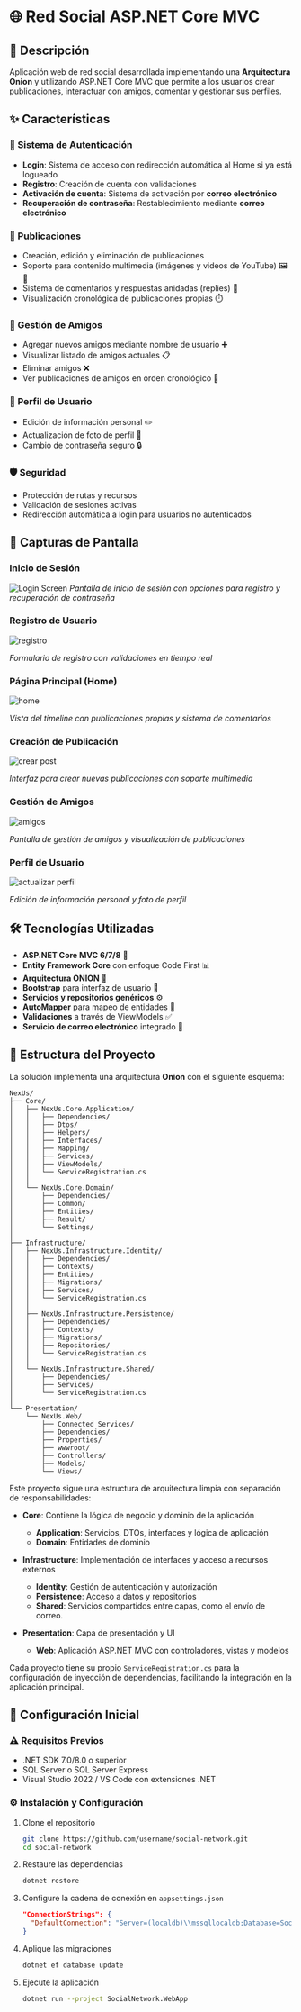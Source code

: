 # 🌐 Red Social ASP.NET Core MVC

## 📝 Descripción
Aplicación web de red social desarrollada implementando una **Arquitectura Onion** y utilizando ASP.NET Core MVC que permite a los usuarios crear publicaciones, interactuar con amigos, comentar y gestionar sus perfiles.

## ✨ Características

### 🔐 Sistema de Autenticación
- **Login**: Sistema de acceso con redirección automática al Home si ya está logueado
- **Registro**: Creación de cuenta con validaciones
- **Activación de cuenta**: Sistema de activación por **correo electrónico**
- **Recuperación de contraseña**: Restablecimiento mediante **correo electrónico**

### 📰 Publicaciones
- Creación, edición y eliminación de publicaciones
- Soporte para contenido multimedia (imágenes y videos de YouTube) 🖼️ 🎥
- Sistema de comentarios y respuestas anidadas (replies) 💬
- Visualización cronológica de publicaciones propias ⏱️

### 👥 Gestión de Amigos
- Agregar nuevos amigos mediante nombre de usuario ➕
- Visualizar listado de amigos actuales 📋
- Eliminar amigos ❌
- Ver publicaciones de amigos en orden cronológico 📱

### 👤 Perfil de Usuario
- Edición de información personal ✏️
- Actualización de foto de perfil 📸
- Cambio de contraseña seguro 🔒

### 🛡️ Seguridad
- Protección de rutas y recursos
- Validación de sesiones activas
- Redirección automática a login para usuarios no autenticados

## 📸 Capturas de Pantalla

### Inicio de Sesión
![Login Screen](/screenshots/login.png)
*Pantalla de inicio de sesión con opciones para registro y recuperación de contraseña*

### Registro de Usuario
![registro](https://github.com/user-attachments/assets/7984f2d7-48e4-4f68-86bf-e1ffb6b18245)

*Formulario de registro con validaciones en tiempo real*

### Página Principal (Home)
![home](https://github.com/user-attachments/assets/11803a24-8136-4ee8-ba2a-609341faf005)

*Vista del timeline con publicaciones propias y sistema de comentarios*

### Creación de Publicación
![crear post](https://github.com/user-attachments/assets/2dd44642-6fa2-4216-84d9-084963355ded)

*Interfaz para crear nuevas publicaciones con soporte multimedia*

### Gestión de Amigos
![amigos](https://github.com/user-attachments/assets/92042adc-e6d6-49dd-bf0b-566e36f437ce)

*Pantalla de gestión de amigos y visualización de publicaciones*

### Perfil de Usuario
![actualizar perfil](https://github.com/user-attachments/assets/977027a5-b57a-4dc6-ac74-8674c1323d0f)

*Edición de información personal y foto de perfil*

## 🛠️ Tecnologías Utilizadas

- **ASP.NET Core MVC 6/7/8** 🔄
- **Entity Framework Core** con enfoque Code First 📊
- **Arquitectura ONION** 🧅
- **Bootstrap** para interfaz de usuario 🎨
- **Servicios y repositorios genéricos** ⚙️
- **AutoMapper** para mapeo de entidades 🔁
- **Validaciones** a través de ViewModels ✅
- **Servicio de correo electrónico** integrado 📧

## 📂 Estructura del Proyecto

La solución implementa una arquitectura **Onion** con el siguiente esquema:

```
NexUs/
├── Core/
│   ├── NexUs.Core.Application/
│   │   ├── Dependencies/
│   │   ├── Dtos/
│   │   ├── Helpers/
│   │   ├── Interfaces/
│   │   ├── Mapping/
│   │   ├── Services/
│   │   ├── ViewModels/
│   │   └── ServiceRegistration.cs
│   │
│   └── NexUs.Core.Domain/
│       ├── Dependencies/
│       ├── Common/
│       ├── Entities/
│       ├── Result/
│       └── Settings/
│
├── Infrastructure/
│   ├── NexUs.Infrastructure.Identity/
│   │   ├── Dependencies/
│   │   ├── Contexts/
│   │   ├── Entities/
│   │   ├── Migrations/
│   │   ├── Services/
│   │   └── ServiceRegistration.cs
│   │
│   ├── NexUs.Infrastructure.Persistence/
│   │   ├── Dependencies/
│   │   ├── Contexts/
│   │   ├── Migrations/
│   │   ├── Repositories/
│   │   └── ServiceRegistration.cs
│   │
│   └── NexUs.Infrastructure.Shared/
│       ├── Dependencies/
│       ├── Services/
│       └── ServiceRegistration.cs
│
└── Presentation/
    └── NexUs.Web/
        ├── Connected Services/
        ├── Dependencies/
        ├── Properties/
        ├── wwwroot/
        ├── Controllers/
        ├── Models/
        └── Views/
```

Este proyecto sigue una estructura de arquitectura limpia con separación de responsabilidades:

- **Core**: Contiene la lógica de negocio y dominio de la aplicación
  - **Application**: Servicios, DTOs, interfaces y lógica de aplicación
  - **Domain**: Entidades de dominio 

- **Infrastructure**: Implementación de interfaces y acceso a recursos externos
  - **Identity**: Gestión de autenticación y autorización
  - **Persistence**: Acceso a datos y repositorios
  - **Shared**: Servicios compartidos entre capas, como el envío de correo.

- **Presentation**: Capa de presentación y UI
  - **Web**: Aplicación ASP.NET MVC con controladores, vistas y modelos

Cada proyecto tiene su propio `ServiceRegistration.cs` para la configuración de inyección de dependencias, facilitando la integración en la aplicación principal.
## 🚀 Configuración Inicial

### ⚠️ Requisitos Previos
- .NET SDK 7.0/8.0 o superior
- SQL Server o SQL Server Express
- Visual Studio 2022 / VS Code con extensiones .NET

### ⚙️ Instalación y Configuración

1. Clone el repositorio
   ```bash
   git clone https://github.com/username/social-network.git
   cd social-network
   ```

2. Restaure las dependencias
   ```bash
   dotnet restore
   ```

3. Configure la cadena de conexión en `appsettings.json`
   ```json
   "ConnectionStrings": {
     "DefaultConnection": "Server=(localdb)\\mssqllocaldb;Database=SocialNetworkDb;Trusted_Connection=True;MultipleActiveResultSets=true"
   }
   ```

4. Aplique las migraciones
   ```bash
   dotnet ef database update
   ```

5. Ejecute la aplicación
   ```bash
   dotnet run --project SocialNetwork.WebApp
   ```



